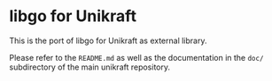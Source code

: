 libgo for Unikraft
=============================

This is the port of libgo for Unikraft as external library.

Please refer to the `README.md` as well as the documentation in the `doc/`
subdirectory of the main unikraft repository.
